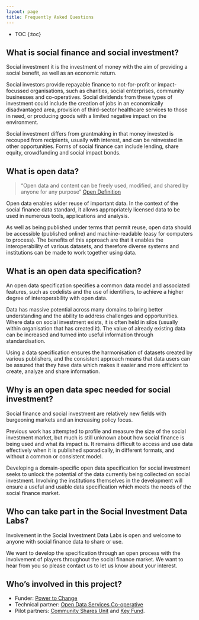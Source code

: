 ```yaml
---
layout: page
title: Frequently Asked Questions
---
```

* TOC
{:toc}

## What is social finance and social investment?
Social investment it is the investment of money with the aim of providing a social benefit, as well as an economic return.

Social investors provide repayable finance to not-for-profit or impact-focussed organisations, such as charities, social enterprises, community businesses and co-operatives. Social dividends from these types of investment could include the creation of jobs in an economically disadvantaged area, provision of third-sector healthcare services to those in need, or producing goods with a limited negative impact on the environment.

Social investment differs from grantmaking in that money invested is recouped from recipients, usually with interest, and can be reinvested in other opportunities. Forms of social finance can include lending, share equity, crowdfunding and social impact bonds.

## What is open data?
> “Open data and content can be freely used, modified, and shared by anyone for any purpose” [Open Definition](http://opendefinition.org/)

Open data enables wider reuse of important data. In the context of the social finance data standard, it allows appropriately licensed data to be used in numerous tools, applications and analysis.

As well as being published under terms that permit reuse, open data should be accessible (published online) and machine-readable (easy for computers to process). The benefits of this approach are that it enables the interoperability of various datasets, and therefore diverse systems and institutions can be made to work together using data.

## What is an open data specification?
An open data specification specifies a common data model and associated features, such as codelists and the use of identifiers, to achieve a higher degree of interoperability with open data.

Data has massive potential across many domains to bring better understanding and the ability to address challenges and opportunities. Where data on social investment exists, it is often held in silos (usually within organisation that has created it). The value of already existing data can be increased and turned into useful information through standardisation.

Using a data specification ensures the harmonisation of datasets created by various publishers, and the consistent approach means that data users can be assured that they have data which makes it easier and more efficient to create, analyze and share information.

## Why is an open data spec needed for social investment?
Social finance and social investment are relatively new fields with burgeoning markets and an increasing policy focus.

Previous work has attempted to profile and measure the size of the social investment market, but much is still unknown about how social finance is being used and what its impact is. It remains difficult to access and use data effectively when it is published sporadically, in different formats, and without a common or consistent model.

Developing a domain-specific open data specification for social investment seeks to unlock the potential of the data currently being collected on social investment. Involving the institutions themselves in the development will ensure a useful and usable data specification which meets the needs of the social finance market.

## Who can take part in the Social Investment Data Labs?
Involvement in the Social Investment Data Labs is open and welcome to anyone with social finance data to share or use.

We want to develop the specification through an open process with the involvement of players throughout the social finance market. We want to hear from you so please contact us to let us know about your interest.

## Who’s involved in this project?
* Funder: [Power to Change](http://www.powertochange.org.uk/)
* Technical partner: [Open Data Services Co-operative](http://www.opendataservices.coop/)
* Pilot partners: [Community Shares Unit](http://communityshares.org.uk/) and [Key Fund](http://thekeyfund.co.uk/).
